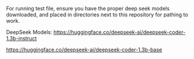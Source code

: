 For running test file, ensure you have the proper deep seek models downloaded, and placed in directories next to this repository for pathing to work.

DeepSeek Models:
https://huggingface.co/deepseek-ai/deepseek-coder-1.3b-instruct

https://huggingface.co/deepseek-ai/deepseek-coder-1.3b-base
